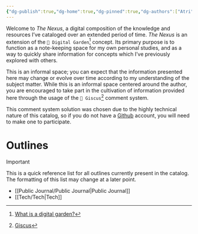 ```yaml
---
{"dg-publish":true,"dg-home":true,"dg-pinned":true,"dg-authors":["Atri"],"tags":["home","gardenEntry","gardenEntry"],"permalink":"/the-nexus/","pinned":true,"dgPassFrontmatter":true,"created":"2024-03-05T11:02:30.126-05:00","updated":"2024-03-06T10:59:35.368-05:00"}
---
```


Welcome to *The Nexus*, a digital composition of the knowledge and resources I’ve cataloged over an extended period of time. *The Nexus* is an extension of the `🌷 Digital Garden`[^1] concept. Its primary purpose is to function as a note-keeping space for my own personal studies, and as a way to quickly share information for concepts which I’ve previously explored with others.

This is an informal space; you can expect that the information presented here may change or evolve over time according to my understanding of the subject matter. While this is an informal space centered around the author, you are encouraged to take part in the cultivation of information provided here through the usage of the `💎 Giscus`[^2] comment system.

This comment system solution was chosen due to the highly technical nature of this catalog, so if you do not have a [Github](https://github.com/) account, you will need to make one to participate.

# Outlines

> [!important] 
> This is a quick reference list for all outlines currently present in the catalog. The formatting of this list may change at a later point.

- [[Public Journal/Public Journal\|Public Journal]]
- [[Tech/Tech\|Tech]]

[^1]: [What is a digital garden?](https://www.thunknotes.com/blog/what-is-a-digital-garden)
[^2]: [Giscus](https://giscus.app)
